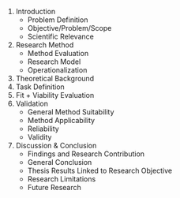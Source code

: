 1. Introduction
    - Problem Definition
    - Objective/Problem/Scope
    - Scientific Relevance
2. Research Method
    - Method Evaluation
    - Research Model
    - Operationalization
3. Theoretical Background
4. Task Definition
5. Fit + Viability Evaluation
7. Validation 
    - General Method Suitability
    - Method Applicability
    - Reliability
    - Validity
8. Discussion & Conclusion
    - Findings and Research Contribution
    - General Conclusion
    - Thesis Results Linked to Research Objective
    - Research Limitations
    - Future Research
